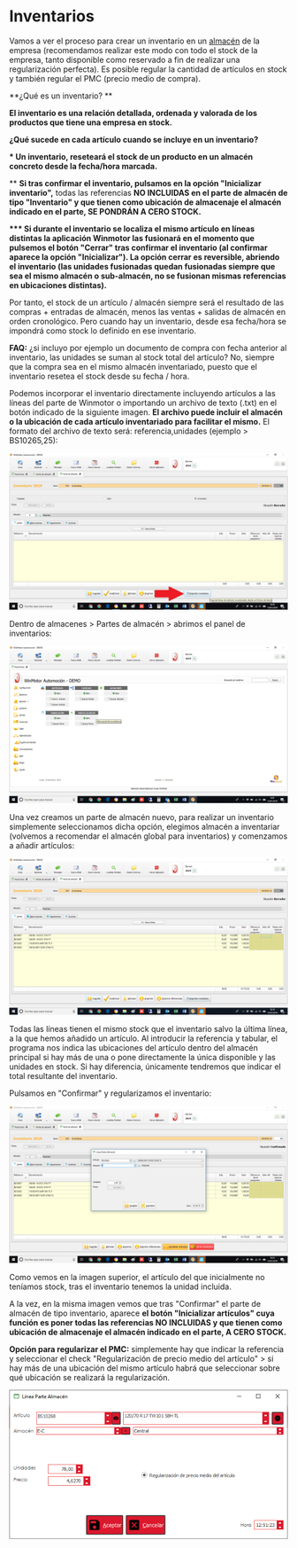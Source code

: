 # Inventarios

Vamos a ver el proceso para crear un inventario en un [almacén](../../manuales/almacenes/) de la empresa (recomendamos realizar este modo con todo el stock de la empresa, tanto disponible como reservado a fin de realizar una regularización perfecta). Es posible regular la cantidad de artículos en stock y también regular el PMC (precio medio de compra).

\*\*¿Qué es un inventario? \*\*

**El inventario es una relación detallada, ordenada y valorada de los productos que tiene una empresa en stock.‌**

**¿Qué sucede en cada artículo cuando se incluye en un inventario?‌**

**\* Un inventario, reseteará el stock de un producto en un almacén concreto desde la fecha/hora marcada.**

\*\* **Si tras confirmar el inventario, pulsamos en la opción "Inicializar inventario",** todas las referencias **NO INCLUIDAS en el parte de almacén de tipo "Inventario" y que tienen como ubicación de almacenaje el almacén indicado en el parte, SE PONDRÁN A CERO STOCK.**

**\*\*\* Si durante el inventario se localiza el mismo artículo en líneas distintas la aplicación Winmotor las fusionará en el momento que pulsemos el botón "Cerrar" tras confirmar el inventario (al confirmar aparece la opción "Inicializar"). La opción cerrar es reversible, abriendo el inventario (las unidades fusionadas quedan fusionadas siempre que sea el mismo almacén o sub-almacén, no se fusionan mismas referencias en ubicaciones distintas).**

Por tanto, el stock de un artículo / almacén siempre será el resultado de las compras + entradas de almacén, menos las ventas + salidas de almacén en orden cronológico. Pero cuando hay un inventario, desde esa fecha/hora se impondrá como stock lo definido en ese inventario.‌

**FAQ:** ¿si incluyo por ejemplo un documento de compra con fecha anterior al inventario, las unidades se suman al stock total del artículo? No, siempre que la compra sea en el mismo almacén inventariado, puesto que el inventario resetea el stock desde su fecha / hora.

Podemos incorporar el inventario directamente incluyendo artículos a las líneas del parte de Winmotor o importando un archivo de texto (.txt) en el botón indicado de la siguiente imagen. **El archivo puede incluir el almacén o la ubicación de cada artículo inventariado para facilitar el mismo.** El formato del archivo de texto será: referencia,unidades (ejemplo > BS10265,25):

![](<../../.gitbook/assets/image (134).png>)

Dentro de almacenes > Partes de almacén > abrimos el panel de inventarios:

![](<../../.gitbook/assets/image (123).png>)

Una vez creamos un parte de almacén nuevo, para realizar un inventario simplemente seleccionamos dicha opción, elegimos almacén a inventariar (volvemos a recomendar el almacén global para inventarios) y comenzamos a añadir artículos:

![](<../../.gitbook/assets/image (132).png>)

Todas las líneas tienen el mismo stock que el inventario salvo la última línea, a la que hemos añadido un artículo. Al introducir la referencia y tabular, el programa nos indica las ubicaciones del artículo dentro del almacén principal si hay más de una o pone directamente la única disponible y las unidades en stock. Si hay diferencia, únicamente tendremos que indicar el total resultante del inventario.

Pulsamos en "Confirmar" y regularizamos el inventario:

![](<../../.gitbook/assets/image (133).png>)

Como vemos en la imagen superior, el artículo del que inicialmente no teníamos stock, tras el inventario tenemos la unidad incluida.

A la vez, en la misma imagen vemos que tras "Confirmar" el parte de almacén de tipo inventario, aparece **el botón "Inicializar artículos" cuya función es poner todas las referencias NO INCLUIDAS  y que tienen como ubicación de almacenaje el almacén indicado en el parte, A CERO STOCK.**

**Opción para regularizar el PMC:** simplemente hay que indicar la referencia y seleccionar el check "Regularización de precio medio del artículo" > si hay más de una ubicación del mismo artículo habrá que seleccionar sobre qué ubicación se realizará la regularización.

![](../../.gitbook/assets/imagen.png)
